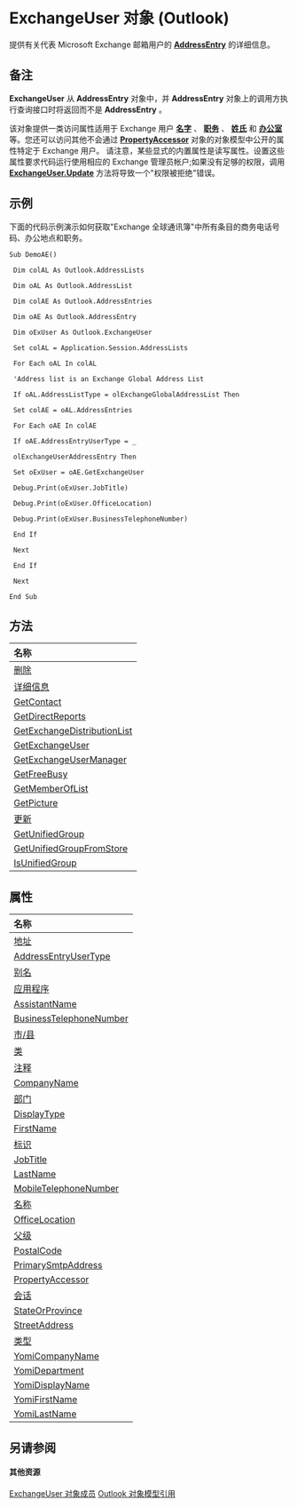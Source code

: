
# ExchangeUser 对象 (Outlook)

提供有关代表 Microsoft Exchange 邮箱用户的  **[AddressEntry](d4a0a85e-8bab-bc56-57bc-d70c3c570c8e.md)** 的详细信息。


## 备注

 **ExchangeUser** 从 **AddressEntry** 对象中，并 **AddressEntry** 对象上的调用方执行查询接口时将返回而不是 **AddressEntry** 。

该对象提供一类访问属性适用于 Exchange 用户 **[名字](6a72812a-31fd-aa6a-be08-f765018208ab.md)** 、 **[职务](2cfa5301-3164-c472-3f8e-831c1eebc810.md)** 、 **[姓氏](1f9f9675-3e72-da56-d654-a1473f4f71a7.md)** 和 **[办公室](b37d5622-27ba-b2c4-cfd3-6aa1e9e9296b.md)** 等。您还可以访问其他不会通过 **[PropertyAccessor](2fc91e13-703c-3ec9-9066-ffee7144306c.md)** 对象的对象模型中公开的属性特定于 Exchange 用户。 请注意，某些显式的内置属性是读写属性。设置这些属性要求代码运行使用相应的 Exchange 管理员帐户;如果没有足够的权限，调用 **[ExchangeUser.Update](a2672fbf-f32a-f120-227c-24ee5c361f35.md)** 方法将导致一个"权限被拒绝"错误。


## 示例

下面的代码示例演示如何获取"Exchange 全球通讯簿"中所有条目的商务电话号码、办公地点和职务。


```
Sub DemoAE() 
 
 Dim colAL As Outlook.AddressLists 
 
 Dim oAL As Outlook.AddressList 
 
 Dim colAE As Outlook.AddressEntries 
 
 Dim oAE As Outlook.AddressEntry 
 
 Dim oExUser As Outlook.ExchangeUser 
 
 Set colAL = Application.Session.AddressLists 
 
 For Each oAL In colAL 
 
 'Address list is an Exchange Global Address List 
 
 If oAL.AddressListType = olExchangeGlobalAddressList Then 
 
 Set colAE = oAL.AddressEntries 
 
 For Each oAE In colAE 
 
 If oAE.AddressEntryUserType = _ 
 
 olExchangeUserAddressEntry Then 
 
 Set oExUser = oAE.GetExchangeUser 
 
 Debug.Print(oExUser.JobTitle) 
 
 Debug.Print(oExUser.OfficeLocation) 
 
 Debug.Print(oExUser.BusinessTelephoneNumber) 
 
 End If 
 
 Next 
 
 End If 
 
 Next 
 
End Sub
```


## 方法



|**名称**|
|:-----|
|[删除](d11a82c4-28de-efef-5170-20f999f2bf08.md)|
|[详细信息](6c93a583-cc61-e527-7832-88dba525854a.md)|
|[GetContact](443fb23a-cd26-e385-bd9d-e978aec56458.md)|
|[GetDirectReports](753201ad-8001-3185-7d68-fda15907099d.md)|
|[GetExchangeDistributionList](4ebc0448-97a9-ca5c-35f0-ef852de27324.md)|
|[GetExchangeUser](ff0babba-895f-8205-fefb-c587ee53ea91.md)|
|[GetExchangeUserManager](ead5e950-7f7a-b213-0daf-c2bff890a30c.md)|
|[GetFreeBusy](0dcd36af-e9d7-ca1e-334f-c540c46254f7.md)|
|[GetMemberOfList](1f4e8910-8998-85ab-05dc-d06f6fd323c3.md)|
|[GetPicture](4298db85-0576-4982-9592-6eae666d966a.md)|
|[更新](a2672fbf-f32a-f120-227c-24ee5c361f35.md)|
|[GetUnifiedGroup](ec0f58fa-969d-ed38-705b-2c99ccbf3c86.md)|
|[GetUnifiedGroupFromStore](38a901d3-670f-afd2-a385-3b2bb859cb81.md)|
|[IsUnifiedGroup](46f9564a-1c0a-fe6c-3f06-989fb5f36adf.md)|

## 属性



|**名称**|
|:-----|
|[地址](b3a36b16-e652-9e3f-86fd-7cea0c72d78c.md)|
|[AddressEntryUserType](fb5b16be-8846-7c9f-22bf-847d2cfc0a54.md)|
|[别名](ea87a061-4f09-e0ed-fd3d-bfb44cccaf15.md)|
|[应用程序](17331aa1-d926-ada9-a782-02291cd6f720.md)|
|[AssistantName](cca35d99-7031-ba46-4171-8c89b9ea2e2b.md)|
|[BusinessTelephoneNumber](c01f85bb-24a2-c08f-df4c-9e6506ca2077.md)|
|[市/县](fcec3330-39fb-61e9-e447-4adca0146171.md)|
|[类](eea4ce34-a957-3771-ae7b-d8fdd959a37d.md)|
|[注释](b55f865c-c564-f209-7648-9977512dd5a5.md)|
|[CompanyName](d7a630ec-0fbf-78ea-5f2a-51be6d001c23.md)|
|[部门](3b2512ff-d741-53b2-6f1d-a0f74ffbbce1.md)|
|[DisplayType](3060a00b-9a99-7833-1a8a-5c18123d7d98.md)|
|[FirstName](6a72812a-31fd-aa6a-be08-f765018208ab.md)|
|[标识](b26ae0d3-ba96-f3ad-cd74-92ce5305e702.md)|
|[JobTitle](2cfa5301-3164-c472-3f8e-831c1eebc810.md)|
|[LastName](1f9f9675-3e72-da56-d654-a1473f4f71a7.md)|
|[MobileTelephoneNumber](9c76ef68-1f85-d072-11d9-015fbbe1658e.md)|
|[名称](8b93c5a3-7c6a-4193-7fc3-621e1d0dda18.md)|
|[OfficeLocation](b37d5622-27ba-b2c4-cfd3-6aa1e9e9296b.md)|
|[父级](18a2505c-14aa-7924-ec59-74c8e85ac92e.md)|
|[PostalCode](b135d7a6-daa1-4154-d6e7-506c59860a81.md)|
|[PrimarySmtpAddress](2dda21da-44a2-fbfe-babc-58646c76689d.md)|
|[PropertyAccessor](d1427525-8f6a-04a2-9cfa-b91ee0a89ec2.md)|
|[会话](7d2d23f0-c441-281a-1784-fe63dfa47b9f.md)|
|[StateOrProvince](abac4889-800a-5573-5851-095f5b5176c5.md)|
|[StreetAddress](155399c8-7d99-6537-ba30-84145b26ef21.md)|
|[类型](de3652a8-023c-5d2c-9ced-88f768c22a87.md)|
|[YomiCompanyName](481fec99-c2ab-c4c7-8e05-ede9e6846d1e.md)|
|[YomiDepartment](6bc06cf2-7dee-fa50-7380-73df8022ff18.md)|
|[YomiDisplayName](71e97add-9cf1-86c7-3e94-985d2333ebbd.md)|
|[YomiFirstName](b44094df-af5a-21fd-0c09-ada48e51cfd8.md)|
|[YomiLastName](079ba8e7-4a3a-2f8c-fa17-0db5ab8f47c2.md)|

## 另请参阅


#### 其他资源


[ExchangeUser 对象成员](b9489e9d-0b8e-1c8d-d5df-8def4b1ee5e8.md)
[Outlook 对象模型引用](http://msdn.microsoft.com/library/73221b13-d8d8-99b8-3394-b95dbbfd5ddc%28Office.15%29.aspx)
